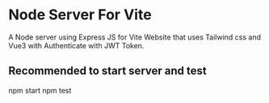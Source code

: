 # Node Server For Vite

A Node server using Express JS for Vite Website that uses Tailwind css and Vue3 with Authenticate with JWT Token.

## Recommended to start server and test

npm start
npm test
